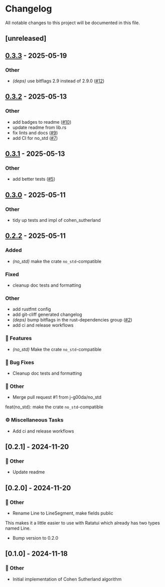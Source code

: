 # Changelog

All notable changes to this project will be documented in this file.

## [unreleased]

## [0.3.3](https://github.com/joshka/line-clipping/compare/v0.3.2...v0.3.3) - 2025-05-19

### Other

- *(deps)* use bitflags 2.9 instead of 2.9.0 ([#12](https://github.com/joshka/line-clipping/pull/12))

## [0.3.2](https://github.com/joshka/line-clipping/compare/v0.3.1...v0.3.2) - 2025-05-13

### Other

- add badges to readme ([#10](https://github.com/joshka/line-clipping/pull/10))
- update readme from lib.rs
- fix lints and docs ([#9](https://github.com/joshka/line-clipping/pull/9))
- add CI for no_std ([#7](https://github.com/joshka/line-clipping/pull/7))

## [0.3.1](https://github.com/joshka/line-clipping/compare/v0.3.0...v0.3.1) - 2025-05-13

### Other

- add better tests ([#5](https://github.com/joshka/line-clipping/pull/5))

## [0.3.0](https://github.com/joshka/line-clipping/compare/v0.2.2...v0.3.0) - 2025-05-11

### Other

- tidy up tests and impl of cohen_sutherland

## [0.2.2](https://github.com/joshka/line-clipping/compare/v0.2.1...v0.2.2) - 2025-05-11

### Added

- *(no_std)* make the crate `no_std`-compatible

### Fixed

- cleanup doc tests and formatting

### Other

- add rustfmt config
- add git-cliff generated changelog
- *(deps)* bump bitflags in the rust-dependencies group ([#2](https://github.com/joshka/line-clipping/pull/2))
- add ci and release workflows

### 🚀 Features

- *(no_std)* Make the crate `no_std`-compatible

### 🐛 Bug Fixes

- Cleanup doc tests and formatting

### 💼 Other

- Merge pull request #1 from j-g00da/no_std

feat(no_std): make the crate `no_std`-compatible

### ⚙️ Miscellaneous Tasks

- Add ci and release workflows

## [0.2.1] - 2024-11-20

### 💼 Other

- Update readme

## [0.2.0] - 2024-11-20

### 💼 Other

- Rename Line to LineSegment, make fields public

This makes it a little easier to use with Ratatui which already has two
types named Line.
- Bump version to 0.2.0

## [0.1.0] - 2024-11-18

### 💼 Other

- Initial implementation of Cohen Sutherland algorithm

<!-- generated by git-cliff -->
